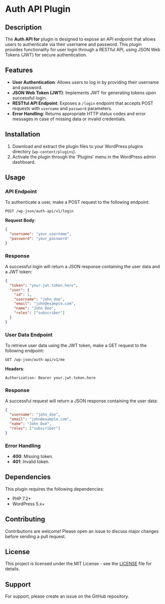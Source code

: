  # Auth API Plugin

## Description
The **Auth API for** plugin is designed to expose an API endpoint that allows users to authenticate via their username and password. This plugin provides functionality for user login through a RESTful API, using JSON Web Tokens (JWT) for secure authentication.

## Features
- **User Authentication**: Allows users to log in by providing their username and password.
- **JSON Web Token (JWT)**: Implements JWT for generating tokens upon successful login.
- **RESTful API Endpoint**: Exposes a `/login` endpoint that accepts POST requests with `username` and `password` parameters.
- **Error Handling**: Returns appropriate HTTP status codes and error messages in case of missing data or invalid credentials.

## Installation
1. Download and extract the plugin files to your WordPress plugins directory (`wp-content/plugins`).
2. Activate the plugin through the 'Plugins' menu in the WordPress admin dashboard.

## Usage
### API Endpoint
To authenticate a user, make a POST request to the following endpoint:
```
POST /wp-json/auth-api/v1/login
```
**Request Body**:
```json
{
  "username": "your_username",
  "password": "your_password"
}
```

### Response
A successful login will return a JSON response containing the user data and a JWT token:
```json
{
  "token": "your.jwt.token.here",
  "user": {
    "id": 1,
    "username": "john_doe",
    "email": "john@example.com",
    "name": "John Doe",
    "roles": ["subscriber"]
  }
}
```

### User Data Endpoint
To retrieve user data using the JWT token, make a GET request to the following endpoint:
```
GET /wp-json/auth-api/v1/me
```
**Headers**:
```
Authorization: Bearer your.jwt.token.here
```

### Response
A successful request will return a JSON response containing the user data:
```json
{
  "username": "john_doe",
  "email": "john@example.com",
  "name": "John Doe",
  "roles": ["subscriber"]
}
```

### Error Handling
- **400**: Missing token.
- **401**: Invalid token.

## Dependencies
This plugin requires the following dependencies:
- PHP 7.2+
- WordPress 5.x+

## Contributing
Contributions are welcome! Please open an issue to discuss major changes before sending a pull request.

## License
This project is licensed under the MIT License - see the [LICENSE](LICENSE) file for details.

## Support
For support, please create an issue on the GitHub repository.
